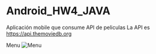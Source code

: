 # Android_HW4_JAVA
Aplicación mobile que consume API de peliculas
La API es https://api.themoviedb.org

Menu
![Menu](https://user-images.githubusercontent.com/3135326/50428746-52dc6880-0890-11e9-9ef3-d585047cbd2c.JPG)
